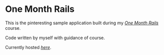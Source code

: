 # One Month Rails

This is the pinteresting sample application built during my [*One Month Rails*](http://onemonthrails.com) course.

Code written by myself with guidance of course.

Currently hosted [*here*](http://kp-pinteresting.herokuapp.com/).
